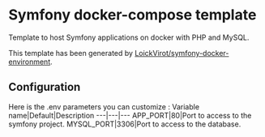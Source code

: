 # Symfony docker-compose template
Template to host Symfony applications on docker with PHP and MySQL.

This template has been generated by [LoickVirot/symfony-docker-environment](https://github.com/LoickVirot/symfony-docker-environment).

## Configuration
Here is the .env parameters you can customize :
Variable name|Default|Description
---|---|---
APP_PORT|80|Port to access to the symfony project.
MYSQL_PORT|3306|Port to access to the database.